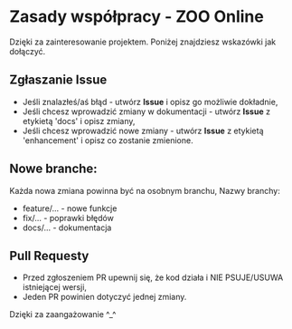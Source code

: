 # Zasady współpracy - ZOO Online
Dzięki za zainteresowanie projektem. Poniżej znajdziesz wskazówki jak dołączyć.

## Zgłaszanie Issue
- Jeśli znalazłeś/aś błąd - utwórz **Issue** i opisz go możliwie dokładnie,
- Jeśli chcesz wprowadzić zmiany w dokumentacji - utwórz **Issue** z etykietą 'docs' i opisz zmiany,
- Jeśli chcesz wprowadzić nowe zmiany - utwórz **Issue** z etykietą 'enhancement' i opisz co zostanie zmienione.

## Nowe branche:
Każda nowa zmiana powinna być na osobnym branchu,
Nazwy branchy:
- feature/... - nowe funkcje
- fix/... - poprawki błędów
- docs/... - dokumentacja

## Pull Requesty
- Przed zgłoszeniem PR upewnij się, że kod działa i NIE PSUJE/USUWA istniejącej wersji,
- Jeden PR powinien dotyczyć jednej zmiany.

Dzięki za zaangażowanie ^_^
